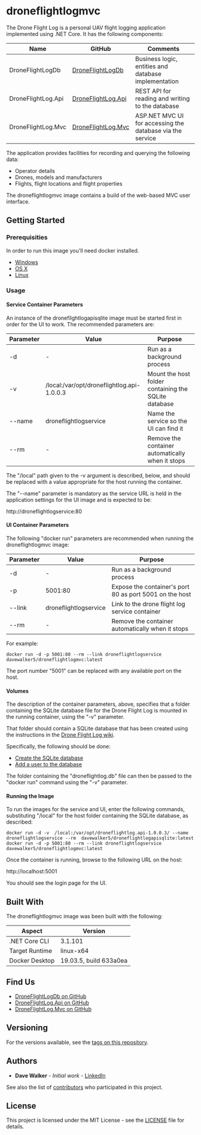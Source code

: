 # droneflightlogmvc

The Drone Flight Log is a personal UAV flight logging application implemented using .NET Core. It has the following components:

| Name | GitHub | Comments |
| --- | --- | --- |
| DroneFlightLogDb | [DroneFlightLogDb](https://github.com/davewalker5/DroneFlightLogDb) | Business logic, entities and database implementation |
| DroneFlightLog.Api | [DroneFlightLog.Api](https://github.com/davewalker5/DroneFlightLog.Api) | REST API for reading and writing to the database |
| DroneFlightLog.Mvc | [DroneFlightLog.Mvc](https://github.com/davewalker5/DroneFlightLog.Mvc) | ASP.NET MVC UI for accessing the database via the service |

The application provides facilities for recording and querying the following data:

* Operator details
* Drones, models and manufacturers
* Flights, flight locations and flight properties

The droneflightlogmvc image contains a build of the web-based MVC user interface.

## Getting Started

### Prerequisities

In order to run this image you'll need docker installed.

* [Windows](https://docs.docker.com/windows/started)
* [OS X](https://docs.docker.com/mac/started/)
* [Linux](https://docs.docker.com/linux/started/)

### Usage

#### Service Container Parameters

An instance of the dronefilghtlogapisqlite image must be started first in order for the UI to work. The recommended parameters are:

| Parameter | Value | Purpose |
| --- | --- | --- |
| -d | - | Run as a background  process
| -v | /local:/var/opt/droneflightlog.api-1.0.0.3 | Mount the host folder containing the SQLite database |
| --name | droneflightlogservice | Name the service so the UI can find it |
| --rm | - | Remove the container automatically when it stops |

The "/local" path given to the -v argument is described, below, and should be replaced with a value appropriate for the host running the container. 

The "--name" parameter is mandatory as the service URL is held in the application settings for the UI image and is expected to be:

http://droneflightlogservice:80

#### UI Container Parameters

The following "docker run" parameters are recommended when running the droneflightlogmvc image:

| Parameter | Value | Purpose |
| --- | --- | --- |
| -d | - | Run as a background  process
| -p | 5001:80 | Expose the container's port 80 as port 5001 on the host |
| --link | droneflightlogservice | Link to the drone flight log service container |
| --rm | - | Remove the container automatically when it stops |

For example:

```shell
docker run -d -p 5001:80 --rm --link droneflightlogservice davewalker5/droneflightlogmvc:latest
```

The port number "5001" can be replaced with any available port on the host.

#### Volumes

The description of the container parameters, above, specifies that a folder containing the SQLite database file for the Drone Flight Log is mounted in the running container, using the "-v" parameter.

That folder should contain a SQLite database that has been created using the instructions in the [Drone Flight Log wiki](https://github.com/davewalker5/DroneFlightLogDb/wiki).

Specifically, the following should be done:

- [Create the SQLite database](https://github.com/davewalker5/DroneFlightLogDb/wiki/Using-a-SQLite-Database)
- [Add a user to the database](https://github.com/davewalker5/DroneFlightLogDb/wiki/REST-API)

The folder containing the "droneflightlog.db" file can then be passed to the "docker run" command using the "-v" parameter.

#### Running the Image

To run the images for the service and UI, enter the following commands, substituting "/local" for the host folder containing the SQLite database, as described:

```shell
docker run -d -v  /local:/var/opt/droneflightlog.api-1.0.0.3/ --name droneflightlogservice --rm  davewalker5/droneflightlogapisqlite:latest
docker run -d -p 5001:80 --rm --link droneflightlogservice davewalker5/droneflightlogmvc:latest
```

Once the container is running, browse to the following URL on the host:

http://localhost:5001

You should see the login page for the UI.

## Built With

The droneflightlogmvc image was been built with the following:

| Aspect | Version |
| --- | --- |
| .NET Core CLI | 3.1.101 |
| Target Runtime | linux-x64 |
| Docker Desktop | 19.03.5, build 633a0ea |

## Find Us

* [DroneFlightLogDb on GitHub](https://github.com/davewalker5/DroneFlightLogDb)
* [DroneFlightLog.Api on GitHub](https://github.com/davewalker5/DroneFlightLog.Api)
* [DroneFlightLog.Mvc on GitHub](https://github.com/davewalker5/DroneFlightLog.Mvc)

## Versioning

For the versions available, see the [tags on this repository](https://github.com/davewalker5/DroneFlightLog.Mvc/tags).

## Authors

* **Dave Walker** - *Initial work* - [LinkedIn](https://www.linkedin.com/in/davewalker5/)

See also the list of [contributors](https://github.com/davewalker5/DroneFlightLog.Mvc/contributors) who 
participated in this project.

## License

This project is licensed under the MIT License - see the [LICENSE](https://github.com/davewalker5/DroneFlightLog.Mvc/blob/master/LICENSE) file for details.
